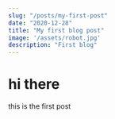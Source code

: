 ```yaml
---
slug: "/posts/my-first-post"
date: "2020-12-28"
title: "My first blog post"
image: '/assets/robot.jpg'
description: "First blog"
---
```


# hi there

this is the first post
